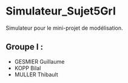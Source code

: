 # Simulateur_Sujet5GrI

Simulateur pour le mini-projet de modélisation.

## Groupe I :

* GESMIER Guillaume
* KOPP Bilal
* MULLER Thibault
